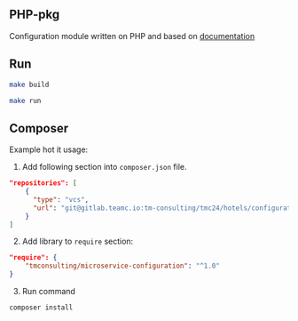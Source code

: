 PHP-pkg
-------

Configuration module written on PHP and based on [documentation](https://confluence.teamc.io/pages/viewpage.action?pageId=4227704)

## Run

```bash
make build
```

```bash
make run
```

## Composer

Example hot it usage:

1) Add following section into `composer.json` file.

```json
"repositories": [
    {
      "type": "vcs",
      "url": "git@gitlab.teamc.io:tm-consulting/tmc24/hotels/configuration/php-pkg.git"
    }
]
```

2) Add library to `require` section:

```json
"require": {
    "tmconsulting/microservice-configuration": "^1.0"
}
```

3) Run command

```bash
composer install
```